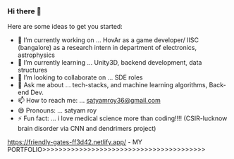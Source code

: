 ### Hi there 👋

<!--
**satyamroy001/satyamroy001** is a ✨ _special_ ✨ repository because its `README.md` (this file) appears on your GitHub profile. -->

Here are some ideas to get you started:

- 🔭 I’m currently working on ... HovAr as a game developer/ IISC (bangalore) as a research intern in department of electronics, astrophysics
- 🌱 I’m currently learning ...   Unity3D, backend development, data structures
- 👯 I’m looking to collaborate on ... SDE roles
- 💬 Ask me about ...                  tech-stacks, and machine learning algorithms, Back-end Dev.
- 📫 How to reach me: ... satyamroy36@gmail.com
- 😄 Pronouns: ... satyam roy 
- ⚡ Fun fact: ... i love medical science more than coding!!!! (CSIR-lucknow brain disorder via CNN and dendrimers project)

https://friendly-gates-ff3d42.netlify.app/ - MY PORTFOLIO>>>>>>>>>>>>>>>>>>>>>>>>>>>>>>>>>>>>>>>>
